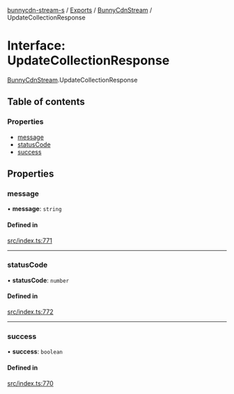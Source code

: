 [bunnycdn-stream-s](../README.md) / [Exports](../modules.md) / [BunnyCdnStream](../modules/BunnyCdnStream.md) / UpdateCollectionResponse

# Interface: UpdateCollectionResponse

[BunnyCdnStream](../modules/BunnyCdnStream.md).UpdateCollectionResponse

## Table of contents

### Properties

- [message](BunnyCdnStream.UpdateCollectionResponse.md#message)
- [statusCode](BunnyCdnStream.UpdateCollectionResponse.md#statuscode)
- [success](BunnyCdnStream.UpdateCollectionResponse.md#success)

## Properties

### message

• **message**: `string`

#### Defined in

[src/index.ts:771](https://github.com/Sterrenhemel/bunnycdn-stream/blob/95c031e/src/index.ts#L771)

___

### statusCode

• **statusCode**: `number`

#### Defined in

[src/index.ts:772](https://github.com/Sterrenhemel/bunnycdn-stream/blob/95c031e/src/index.ts#L772)

___

### success

• **success**: `boolean`

#### Defined in

[src/index.ts:770](https://github.com/Sterrenhemel/bunnycdn-stream/blob/95c031e/src/index.ts#L770)
